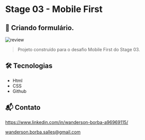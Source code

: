 # Stage 03 - Mobile First

## 📄 Criando formulário.

![review](https://i.imgur.com/1ncomcK.png)

> Projeto construído para o desafio Mobile First do Stage 03.

## 🛠️ Tecnologias

- Html
- CSS
- Github

## 📬 Contato

https://www.linkedin.com/in/wanderson-borba-a96969115/

wanderson.borba.salles@gmail.com
